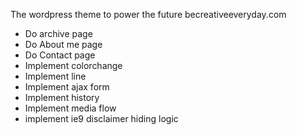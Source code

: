 The wordpress theme to power the future becreativeeveryday.com

- Do archive page 
- Do About me page
- Do Contact page
- Implement colorchange
- Implement line
- Implement ajax form
- Implement history
- Implement media flow
- implement ie9 disclaimer hiding logic
